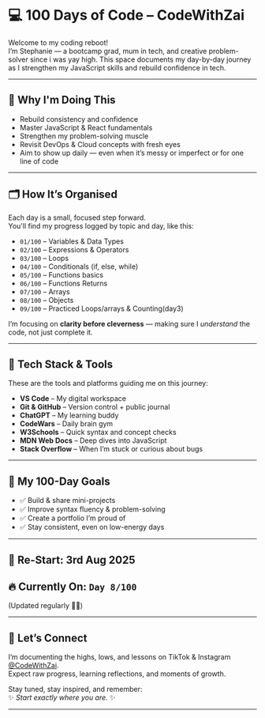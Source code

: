 # 💻 100 Days of Code – CodeWithZai

Welcome to my coding reboot!  
I’m Stephanie — a bootcamp grad, mum in tech, and creative problem-solver since i was yay high. 
This space documents my day-by-day journey as I strengthen my JavaScript skills and rebuild confidence in tech.

---

## 🚀 Why I'm Doing This

- Rebuild consistency and confidence  
- Master JavaScript & React fundamentals  
- Strengthen my problem-solving muscle  
- Revisit DevOps & Cloud concepts with fresh eyes  
- Aim to show up daily — even when it’s messy or imperfect or for one line of code

---

## 🗂️ How It’s Organised

Each day is a small, focused step forward.  
You'll find my progress logged by topic and day, like this:

- `01/100` – Variables & Data Types  
- `02/100` – Expressions & Operators  
- `03/100` – Loops  
- `04/100` – Conditionals (if, else, while)  
- `05/100` – Functions basics
- `06/100` – Functions Returns
- `07/100` – Arrays 
- `08/100` – Objects
- `09/100` – Practiced Loops/arrays & Counting(day3)


I’m focusing on **clarity before cleverness** — making sure I *understand* the code, not just complete it.

---

## 🧰 Tech Stack & Tools

These are the tools and platforms guiding me on this journey:

- **VS Code** – My digital workspace  
- **Git & GitHub** – Version control + public journal  
- **ChatGPT** – My learning buddy  
- **CodeWars** – Daily brain gym  
- **W3Schools** – Quick syntax and concept checks  
- **MDN Web Docs** – Deep dives into JavaScript  
- **Stack Overflow** – When I’m stuck or curious about bugs

---

## 🧠 My 100-Day Goals

- ✅ Build & share mini-projects  
- ✅ Improve syntax fluency & problem-solving  
- ✅ Create a portfolio I’m proud of  
- ✅ Stay consistent, even on low-energy days  

---

## 📅 Re-Start: 3rd Aug 2025  
## 🔥 Currently On: `Day 8/100`  
(Updated regularly ✍🏾)

---

## 🙌 Let’s Connect

I’m documenting the highs, lows, and lessons on TikTok & Instagram [@CodeWithZai](https://www.instagram.com/CodeWithZai).  
Expect raw progress, learning reflections, and moments of growth.

Stay tuned, stay inspired, and remember:  
✨ *Start exactly where you are.* ✨

---
